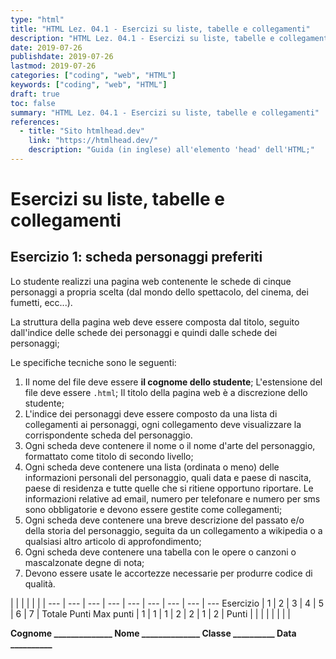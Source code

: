 ```yaml
---
type: "html"
title: "HTML Lez. 04.1 - Esercizi su liste, tabelle e collegamenti"
description: "HTML Lez. 04.1 - Esercizi su liste, tabelle e collegamenti"
date: 2019-07-26
publishdate: 2019-07-26
lastmod: 2019-07-26
categories: ["coding", "web", "HTML"]
keywords: ["coding", "web", "HTML"]
draft: true
toc: false
summary: "HTML Lez. 04.1 - Esercizi su liste, tabelle e collegamenti"
references:
  - title: "Sito htmlhead.dev"
    link: "https://htmlhead.dev/"
    description: "Guida (in inglese) all'elemento 'head' dell'HTML;"
---
```


# Esercizi su liste, tabelle e collegamenti

## Esercizio 1: scheda personaggi preferiti

Lo studente realizzi una pagina web contenente le schede di cinque personaggi a propria scelta (dal mondo dello spettacolo, del cinema, dei fumetti, ecc...).

La struttura della pagina web deve essere composta dal titolo, seguito dall'indice delle schede dei personaggi e quindi dalle schede dei personaggi;

Le specifiche tecniche sono le seguenti:

1. Il nome del file deve essere **il cognome dello studente**; L'estensione del file deve essere ``.html``; Il titolo della pagina web è a discrezione dello studente;
2. L'indice dei personaggi deve essere composto da una lista di collegamenti ai personaggi, ogni collegamento deve visualizzare la corrispondente scheda del personaggio.
3. Ogni scheda deve contenere il nome o il nome d'arte del personaggio, formattato come titolo di secondo livello;
4. Ogni scheda deve contenere una lista (ordinata o meno) delle informazioni personali del personaggio, quali data e paese di nascita, paese di residenza e tutte quelle che si ritiene opportuno riportare. Le informazioni relative ad email, numero per telefonare e numero per sms sono obbligatorie e devono essere gestite come collegamenti;
5. Ogni scheda deve contenere una breve descrizione del passato e/o della storia del personaggio, seguita da un collegamento a wikipedia o a qualsiasi altro articolo di approfondimento;
6. Ogni scheda deve contenere una tabella con le opere o canzoni o mascalzonate degne di nota;
7. Devono essere usate le accortezze necessarie per produrre codice di qualità.

<!-- markdownlint-disable MD036 -->

|        |     |     |     |     |     |
---       | --- | --- | --- | --- | --- | --- | --- | ---
Esercizio |  1  |  2  |  3  |  4  |  5  |  6  |  7  | Totale Punti
Max punti |  1  |  1  |  1  |  2  |  2  |  1  |  2  |
Punti     |     |     |     |     |     |     |     |

**Cognome ______________ Nome ______________ Classe __________ Data __________**

<!-- markdownlint-enable MD036 -->
